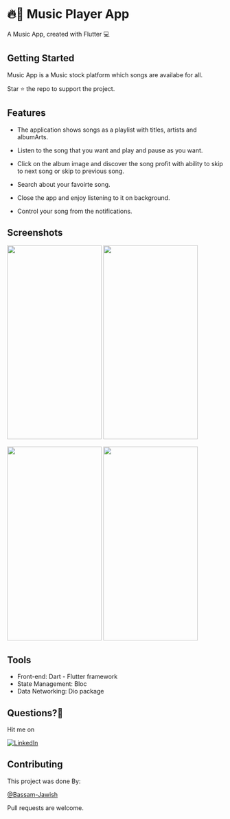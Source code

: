 # 🔥👏 Music Player App

A Music App, created with Flutter 💻

## Getting Started

Music App is a Music stock platform which songs are availabe for all.

Star ⭐ the repo to support the project.

## Features

- The application shows songs as a playlist with titles, artists and albumArts.

- Listen to the song that you want and play and pause as you want.

- Click on the album image and discover the song profit with ability to skip to next song or skip to previous song.

- Search about your favoirte song.

- Close the app and enjoy listening to it on background.

- Control your song from the notifications.

## Screenshots

<p float="left">
  <img src="screenshots/VideoCapture_20230313-004159.jpg" width="220" height = "450"/>
  <img src="screenshots/VideoCapture_20230313-004058.jpg" width="220" height = "450"/> 
</p>

<p float="left">
  <img src="screenshots/VideoCapture_20230313-004253.jpg" width="220" height = "450"/>
  <img src="screenshots/VideoCapture_20230313-004339.jpg" width="220" height = "450"/>
</p>

## Tools

- Front-end: Dart - Flutter framework
- State Management: Bloc
- Data Networking: Dio package

## Questions?🤔

Hit me on

[![LinkedIn](https://user-images.githubusercontent.com/35039342/55471530-94b34280-5627-11e9-8c0e-6fe86a8406d6.png)](https://www.linkedin.com/in/bassam-jawish/)

## Contributing

This project was done By:

[@Bassam-Jawish](https://github.com/Bassam-Jawish)

Pull requests are welcome.
